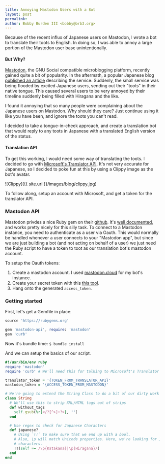 ```yaml
---
title: Annoying Mastodon Users with a Bot
layout: post
permalink:
author: Bobby Burden III <bobby@brb3.org>
---
```


Because of the recent influx of Japanese users on Mastodon, I wrote a bot to
translate their toots to English. In doing so, I was able to annoy a large
portion of the Mastodon user base unintentionally.

<!--excerpt-->

#### But Why?
[Mastodon][mastodon], the GNU Social compatible microblogging platform,
recently gained quite a bit of popularity. In the aftermath, a popular Japanese
blog [published an article][ascii] describing the service. Suddenly, the small
service was being flooded by excited Japanese users, sending out their "toots"
in their native tongue. This caused several users to be very annoyed by their
timeline suddenly being filled with Hiragana and the like.

I found it annoying that so many people were complaining about the Japanese
users on Mastodon. Why should they care? Just continue using it like you have
been, and ignore the toots you can't read.

I decided to take a tongue-in-cheek approach, and create a translation bot that
would reply to any toots in Japanese with a translated English version of the
status.

#### Translation API
To get this working, I would need some way of translating the toots. I decided
to go with [Microsoft's Translator API][translator-api]. It's not very accurate
for Japanese, so I decided to poke fun at this by using a Clippy image as the
bot's avatar.

![Clippy]({{ site.url }}/images/blog/clippy.jpg)

To follow along, setup an account with Microsoft, and get a token for the
translator API.

### Mastodon API

Mastodon privdes a nice Ruby gem on their [github][mastodon-api]. It's
[well documented][gem-docs], and works pretty nicely for this silly task. To
connect to a Mastodon instance, you need to authenticate as a user via Oauth.
This would normally be handled whenever a user connects to your "Mastodon app",
but since we are just building a bot (and not acting on behalf of a user) we
just need the Ruby script to have a token to toot as our translation bot's
mastodon account.

To setup the Oauth tokens:
1. Create a mastodon account. I used [mastodon.cloud][mastodon-cloud] for my
bot's instance.
2. Create your secret token with this [this tool][tinysubversions]. 
3. Hang onto the generated `access_token`.

### Getting started

First, let's get a Gemfile in place:
```ruby
source 'https://rubygems.org'                                                                                                                                                                                                           

gem 'mastodon-api', require: 'mastodon'                                          
gem 'curb'        
```

Now it's bundle time: `$ bundle install`

And we can setup the basics of our script.
```ruby
#!/usr/bin/env ruby
require 'mastodon'
require 'curb' # We'll need this for talking to Microsoft's Translator API

translator_token = '{TOKEN_FROM_TRANSLATOR_API}'
mastodon_token = '{ACCESS_TOKEN_FROM_MASTODON}'

# We're going to extend the String Class to do a bit of our dirty work
class String
  # We'll use this to strip XML/HTML tags out of strips
  def without_tags
    self.gsub(%r{</?[^>]+?>}, '')
  end

  # Use regex to check for Japanese Characters
  def japanese?
    # Using `!!` to make sure that we end up with a bool.
    # Also, \p will match Unicode properties. Here, we're looking for Japanese
    # characters.
    !!(self =~ /\p{Katakana}|\p{Hiragana}/)
  end
end
```

[mastodon]: https://mastodon.social/about
[ascii]: http://ascii.jp/elem/000/001/465/1465842/
[translator-api]: https://docs.microsoft.com/en-us/azure/cognitive-services/translator/text-overview
[mastodon-api]: https://github.com/tootsuite/mastodon-api
[gem-docs]: http://www.rubydoc.info/gems/mastodon-api/Mastodon
[mastodon-cloud]: https://mastodon.cloud/
[tinysubversions]: https://tinysubversions.com/notes/mastodon-bot/
